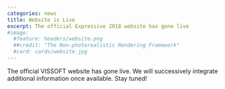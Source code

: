 ```yaml
---
categories: news
title: Website is Live
excerpt: The official Expressive 2018 website has gone live
#image:
  #feature: headers/website.png
  ##credit: "The Non-photorealistic Rendering Framework"
  #card: cards/website.jpg
---
```


The official VISSOFT website has gone live. We will successively integrate additional information once available. Stay tuned!